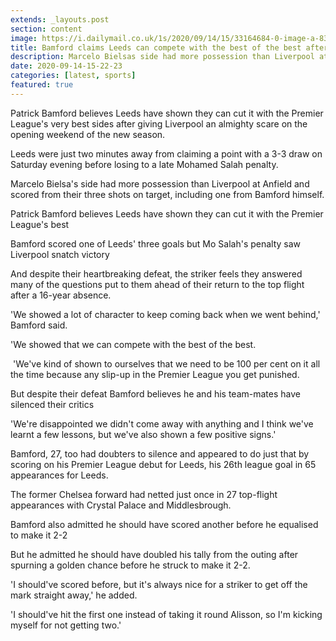 ```yaml
---
extends: _layouts.post
section: content
image: https://i.dailymail.co.uk/1s/2020/09/14/15/33164684-0-image-a-83_1600092323895.jpg 
title: Bamford claims Leeds can compete with the best of the best after opening defeat to Liverpool 
description: Marcelo Bielsas side had more possession than Liverpool at Anfield and scored from their three shots on target, which included a second Premier League goal for Patrick Bamford. 
date: 2020-09-14-15-22-23 
categories: [latest, sports] 
featured: true 
--- 
```

Patrick Bamford believes Leeds have shown they can cut it with the Premier League's very best sides after giving Liverpool an almighty scare on the opening weekend of the new season. 

Leeds were just two minutes away from claiming a point with a 3-3 draw on Saturday evening before losing to a late Mohamed Salah penalty.

Marcelo Bielsa's side had more possession than Liverpool at Anfield and scored from their three shots on target, including one from Bamford himself.

Patrick Bamford believes Leeds have shown they can cut it with the Premier League's best

Bamford scored one of Leeds' three goals but Mo Salah's penalty saw Liverpool snatch victory

And despite their heartbreaking defeat, the striker feels they answered many of the questions put to them ahead of their return to the top flight after a 16-year absence.

'We showed a lot of character to keep coming back when we went behind,' Bamford said.

'We showed that we can compete with the best of the best.

 'We've kind of shown to ourselves that we need to be 100 per cent on it all the time because any slip-up in the Premier League you get punished. 

But despite their defeat Bamford believes he and his team-mates have silenced their critics

'We're disappointed we didn't come away with anything and I think we've learnt a few lessons, but we've also shown a few positive signs.'

Bamford, 27, too had doubters to silence and appeared to do just that by scoring on his Premier League debut for Leeds, his 26th league goal in 65 appearances for Leeds.

The former Chelsea forward had netted just once in 27 top-flight appearances with Crystal Palace and Middlesbrough.

Bamford also admitted he should have scored another before he equalised to make it 2-2

But he admitted he should have doubled his tally from the outing after spurning a golden chance before he struck to make it 2-2.

'I should've scored before, but it's always nice for a striker to get off the mark straight away,' he added.

'I should've hit the first one instead of taking it round Alisson, so I'm kicking myself for not getting two.'

